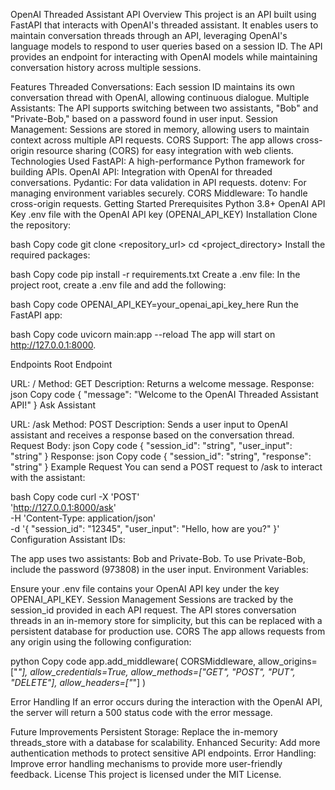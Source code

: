 
OpenAI Threaded Assistant API
Overview
This project is an API built using FastAPI that interacts with OpenAI's threaded assistant. It enables users to maintain conversation threads through an API, leveraging OpenAI's language models to respond to user queries based on a session ID. The API provides an endpoint for interacting with OpenAI models while maintaining conversation history across multiple sessions.

Features
Threaded Conversations: Each session ID maintains its own conversation thread with OpenAI, allowing continuous dialogue.
Multiple Assistants: The API supports switching between two assistants, "Bob" and "Private-Bob," based on a password found in user input.
Session Management: Sessions are stored in memory, allowing users to maintain context across multiple API requests.
CORS Support: The app allows cross-origin resource sharing (CORS) for easy integration with web clients.
Technologies Used
FastAPI: A high-performance Python framework for building APIs.
OpenAI API: Integration with OpenAI for threaded conversations.
Pydantic: For data validation in API requests.
dotenv: For managing environment variables securely.
CORS Middleware: To handle cross-origin requests.
Getting Started
Prerequisites
Python 3.8+
OpenAI API Key
.env file with the OpenAI API key (OPENAI_API_KEY)
Installation
Clone the repository:

bash
Copy code
git clone <repository_url>
cd <project_directory>
Install the required packages:

bash
Copy code
pip install -r requirements.txt
Create a .env file: In the project root, create a .env file and add the following:

bash
Copy code
OPENAI_API_KEY=your_openai_api_key_here
Run the FastAPI app:

bash
Copy code
uvicorn main:app --reload
The app will start on http://127.0.0.1:8000.

Endpoints
Root Endpoint

URL: /
Method: GET
Description: Returns a welcome message.
Response:
json
Copy code
{
  "message": "Welcome to the OpenAI Threaded Assistant API!"
}
Ask Assistant

URL: /ask
Method: POST
Description: Sends a user input to OpenAI assistant and receives a response based on the conversation thread.
Request Body:
json
Copy code
{
  "session_id": "string",
  "user_input": "string"
}
Response:
json
Copy code
{
  "session_id": "string",
  "response": "string"
}
Example Request
You can send a POST request to /ask to interact with the assistant:

bash
Copy code
curl -X 'POST' \
  'http://127.0.0.1:8000/ask' \
  -H 'Content-Type: application/json' \
  -d '{
  "session_id": "12345",
  "user_input": "Hello, how are you?"
}'
Configuration
Assistant IDs:

The app uses two assistants: Bob and Private-Bob.
To use Private-Bob, include the password (973808) in the user input.
Environment Variables:

Ensure your .env file contains your OpenAI API key under the key OPENAI_API_KEY.
Session Management
Sessions are tracked by the session_id provided in each API request. The API stores conversation threads in an in-memory store for simplicity, but this can be replaced with a persistent database for production use.
CORS
The app allows requests from any origin using the following configuration:

python
Copy code
app.add_middleware(
    CORSMiddleware,
    allow_origins=["*"],
    allow_credentials=True,
    allow_methods=["GET", "POST", "PUT", "DELETE"],
    allow_headers=["*"]
)

Error Handling
If an error occurs during the interaction with the OpenAI API, the server will return a 500 status code with the error message.

Future Improvements
Persistent Storage: Replace the in-memory threads_store with a database for scalability.
Enhanced Security: Add more authentication methods to protect sensitive API endpoints.
Error Handling: Improve error handling mechanisms to provide more user-friendly feedback.
License
This project is licensed under the MIT License.
